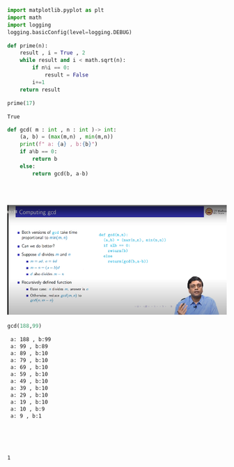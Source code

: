 ```python
import matplotlib.pyplot as plt 
import math 
import logging
logging.basicConfig(level=logging.DEBUG) 
```


```python
def prime(n):
    result , i = True , 2
    while result and i < math.sqrt(n):
        if n%i == 0:
            result = False
        i+=1
    return result        
```


```python
prime(17)
```




    True




```python
def gcd( m : int , n : int )-> int:
    (a, b) = (max(m,n) , min(m,n))
    print(f" a: {a} , b:{b}")
    if a%b == 0:
        return b 
    else:
        return gcd(b, a-b)
    
    
    
```

![image.png](notebook_files/image.png)


```python
gcd(188,99)
```

     a: 188 , b:99
     a: 99 , b:89
     a: 89 , b:10
     a: 79 , b:10
     a: 69 , b:10
     a: 59 , b:10
     a: 49 , b:10
     a: 39 , b:10
     a: 29 , b:10
     a: 19 , b:10
     a: 10 , b:9
     a: 9 , b:1





    1




```python

```
